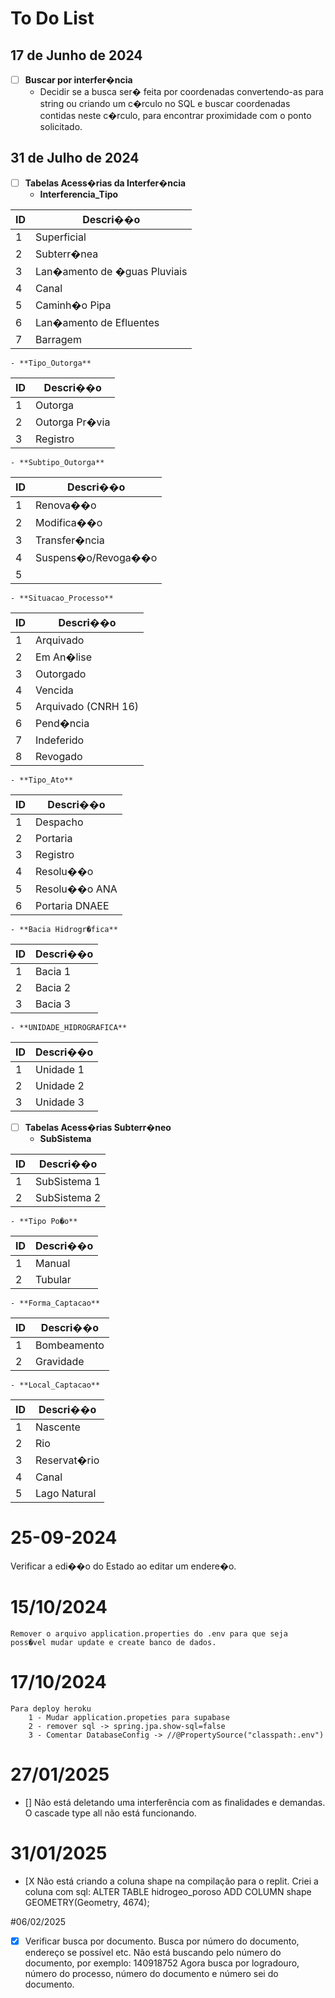 # To Do List

## 17 de Junho de 2024
- [ ] **Buscar por interfer�ncia**
    - Decidir se a busca ser� feita por coordenadas convertendo-as para string ou criando um c�rculo no SQL e buscar coordenadas contidas neste c�rculo, para encontrar proximidade com o ponto solicitado.
 	
## 31 de Julho de 2024
- [ ] **Tabelas Acess�rias da Interfer�ncia**
    - **Interferencia_Tipo**

| ID  | Descri��o                        |
| --- | -------------------------------- |
| 1   | Superficial                      |
| 2   | Subterr�nea                      |
| 3   | Lan�amento de �guas Pluviais     |
| 4   | Canal                            |
| 5   | Caminh�o Pipa                    |
| 6   | Lan�amento de Efluentes          |
| 7   | Barragem                         |

    - **Tipo_Outorga**

| ID  | Descri��o           |
| --- | ------------------- |
| 1   | Outorga             |
| 2   | Outorga Pr�via      |
| 3   | Registro            |

    - **Subtipo_Outorga**

| ID  | Descri��o           |
| --- | ------------------- |
| 1   | Renova��o           |
| 2   | Modifica��o         |
| 3   | Transfer�ncia       |
| 4   | Suspens�o/Revoga��o |
| 5   |                     |

    - **Situacao_Processo**

| ID  | Descri��o                  |
| --- | -------------------------- |
| 1   | Arquivado                  |
| 2   | Em An�lise                 |
| 3   | Outorgado                  |
| 4   | Vencida                    |
| 5   | Arquivado (CNRH 16)        |
| 6   | Pend�ncia                  |
| 7   | Indeferido                 |
| 8   | Revogado                   |

    - **Tipo_Ato**

| ID  | Descri��o        |
| --- | ---------------- |
| 1   | Despacho         |
| 2   | Portaria         |
| 3   | Registro         |
| 4   | Resolu��o        |
| 5   | Resolu��o ANA    |
| 6   | Portaria DNAEE   |

    - **Bacia Hidrogr�fica**

| ID  | Descri��o        |
| --- | ---------------- |
| 1   | Bacia 1          |
| 2   | Bacia 2          |
| 3   | Bacia 3          |

    - **UNIDADE_HIDROGRAFICA**

| ID  | Descri��o        |
| --- | ---------------- |
| 1   | Unidade 1        |
| 2   | Unidade 2        |
| 3   | Unidade 3        |

- [ ] **Tabelas Acess�rias Subterr�neo**
    - **SubSistema**
    
| ID  | Descri��o        |
| --- | ---------------- |
| 1   | SubSistema 1     |
| 2   | SubSistema 2     |

    - **Tipo Po�o**

| ID  | Descri��o        |
| --- | ---------------- |
| 1   | Manual           |
| 2   | Tubular          |

    - **Forma_Captacao**

| ID  | Descri��o        |
| --- | ---------------- |
| 1   | Bombeamento      |
| 2   | Gravidade        |

    - **Local_Captacao**

| ID  | Descri��o        |
| --- | ---------------- |
| 1   | Nascente         |
| 2   | Rio              |
| 3   | Reservat�rio     |
| 4   | Canal            |
| 5   | Lago Natural     |


# 25-09-2024

Verificar a edi��o do Estado ao editar um endere�o.


# 15/10/2024
	Remover o arquivo application.properties do .env para que seja poss�vel mudar update e create banco de dados.
	
	
# 17/10/2024
	Para deploy heroku
		1 - Mudar application.propeties para supabase
		2 - remover sql -> spring.jpa.show-sql=false
		3 - Comentar DatabaseConfig -> //@PropertySource("classpath:.env")
		
		
# 27/01/2025
- [] Não está deletando uma interferência com as finalidades e demandas. O cascade type all não está funcionando.

# 


# 31/01/2025
- [X Não está criando a coluna shape na compilação para o replit.
	Criei a coluna com sql: ALTER TABLE hidrogeo_poroso ADD COLUMN shape GEOMETRY(Geometry, 4674);

#06/02/2025
- [X] Verificar busca por documento. Busca por número do documento, endereço se possível etc. Não está buscando
	pelo número do documento, por exemplo: 140918752
		Agora busca por logradouro, número do processo, número do documento e número sei do documento.
	
	